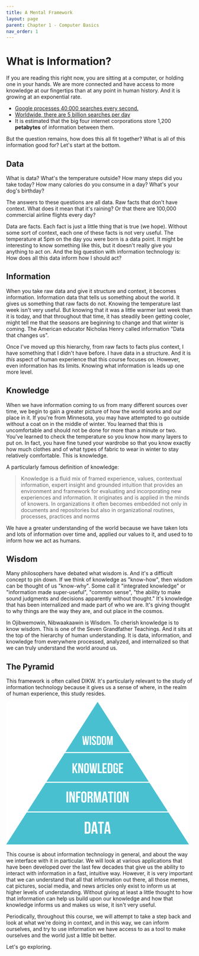 ```yaml
---
title: A Mental Framework
layout: page
parent: Chapter 1 - Computer Basics
nav_order: 1
---
```


What is Information?
====================

If you are reading this right now, you are sitting at a computer, or holding one in your hands. We are more connected and have access to more knowledge at our fingertips than at any point in human history. And it is growing at an exponential rate.

* [Google processes 40,000 searches every second.](https://www.internetlivestats.com/google-search-statistics/)
* [Worldwide, there are 5 billion searches per day](http://www.smartinsights.com/search-engine-marketing/search-engine-statistics/)
* It is estimated that the big four internet corporations store 1,200 **petabytes** of information between them.

But the question remains, how does this all fit together? What is all of this information good for? Let's start at the bottom.

## Data

What is data? What's the temperature outside? How many steps did you take today? How many calories do you consume in a day? What's your dog's birthday?

The answers to these questions are all data. Raw facts that don't have context. What does it mean that it's raining? Or that there are 100,000 commercial airline flights every day?

Data are facts. Each fact is just a little thing that is true (we hope). Without some sort of context, each one of these facts is not very useful. The temperature at 5pm on the day you were born is a data point. It might be interesting to know something like this, but it doesn't really give you anything to act on. And the big question with information technology is: How does all this data inform how I should act?

## Information

When you take raw data and give it structure and context, it becomes information. Information data that tells us something about the world. It gives us something that raw facts do not. Knowing the temperature last week isn't very useful. But knowing that it was a little warmer last week than it is today, and that throughout that time, it has steadily been getting cooler, might tell me that the seasons are beginning to change and that winter is coming. The American educator Nicholas Henry called information "Data that changes us".

Once I've moved up this hierarchy, from raw facts to facts plus context, I have something that I didn't have before. I have data in a structure. And it is *this* aspect of human experience that this course focuses on. However, even information has its limits. Knowing what information is leads up one more level.

## Knowledge

When we have information coming to us from many different sources over time, we begin to gain a greater picture of how the world works and our place in it. If you're from Minnesota, you may have attempted to go outside without a coat on in the middle of winter. You learned that this is uncomfortable and should not be done for more than a minute or two. You've learned to check the temperature so you know how many layers to put on. In fact, you have fine tuned your wardrobe so that you know exactly how much clothes and of what types of fabric to wear in winter to stay relatively comfortable. This is knowledge.

A particularly famous definition of knowledge:

> Knowledge is a fluid mix of framed experience, values, contextual information, expert insight and grounded intuition that provides an environment and framework for evaluating and incorporating new experiences and information. It originates and is applied in the minds of knowers. In organizations it often becomes embedded not only in documents and repositories but also in organizational routines, processes, practices and norms

We have a greater understanding of the world because we have taken lots and lots of information over time and, applied our values to it, and used to to inform how we act as humans.

## Wisdom

Many philosophers have debated what wisdom is. And it's a difficult concept to pin down. If we think of knowledge as "know-how", then wisdom can be thought of us "know-why". Some call it "integrated knowledge" or "information made super-useful", "common sense", "the ability to make sound judgments and decisions apparently without thought." It's knowledge that has been internalized and made part of who we are. It's giving thought to why things are the way they are, and out place in the cosmos.

In Ojibwemowin, Nibwaakaawin is Wisdom. To cherish knowledge is to know wisdom. This is one of the Seven Grandfather Teachings. And it sits at the top of the hierarchy of human understanding. It is data, information, and knowledge from everywhere processed, analyzed, and internalized so that we can truly understand the world around us.

## The Pyramid

This framework is often called DIKW. It's particularly relevant to the study of information technology because it gives us a sense of where, in the realm of human experience, this study resides.

![DIKW Pyramid](images/dikw.png)

This course is about information technology in general, and about the way we interface with it in particular. We will look at various applications that have been developed over the last few decades that give us the ability to interact with information in a fast, intuitive way. However, it is very important that we can understand that all that information out there, all those memes, cat pictures, social media, and news articles only exist to inform us at higher levels of understanding. Without giving at least a little thought to how that information can help us build upon our knowledge and how that knowledge informs us and makes us wise, it isn't very useful.

Periodically, throughout this course, we will attempt to take a step back and look at what we're doing in context, and in this way, we can inform ourselves, and try to use information we have access to as a tool to make ourselves and the world just a little bit better.

Let's go exploring.

